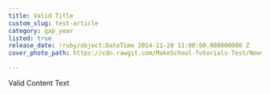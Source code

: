 ```yaml
---
title: Valid Title
custom_slug: test-article
category: gap_year
listed: true
release_date: !ruby/object:DateTime 2014-11-20 11:00:00.000000000 Z
cover_photo_path: https://cdn.rawgit.com/MakeSchool-Tutorials-Test/News_Tests/cd62e4efa729058b8cb3429c1aa93eb77e643d34/6e87deb5-846d-49f8-9e3d-e2991bf83b03/cover_photo.jpeg

---
```

Valid Content Text